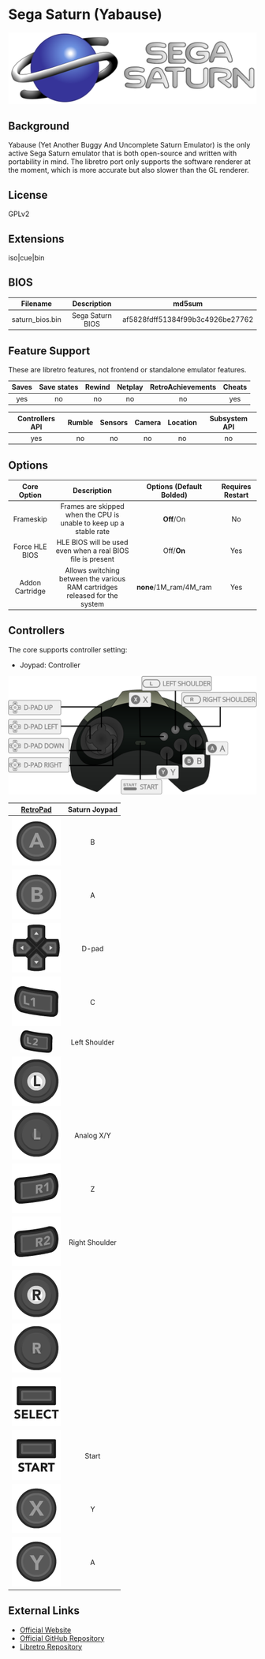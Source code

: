 # Sega Saturn (Yabause)

![Yabause_Banner](images/Banners/Yabause_banner.png)

## Background

Yabause (Yet Another Buggy And Uncomplete Saturn Emulator) is the only active Sega Saturn emulator that is both open-source and written with portability in mind. The libretro port only supports the software renderer at the moment, which is more accurate but also slower than the GL renderer.
## License

GPLv2

## Extensions

iso|cue|bin

## BIOS

|   Filename    |    Description     |              md5sum              |
|:-------------:|:------------------:|:--------------------------------:|
|saturn_bios.bin|  Sega Saturn BIOS  | af5828fdff51384f99b3c4926be27762 |

## Feature Support

These are libretro features, not frontend or standalone emulator features.

| Saves | Save states | Rewind | Netplay | RetroAchievements | Cheats  |
|:-----:|:-----------:|:------:|:-------:|:-----------------:|:-------:|
|  yes  |      no     |   no   |   no    |         no        |   yes   |

| Controllers API | Rumble | Sensors | Camera | Location | Subsystem API |
|:---------------:|:------:|:-------:|:------:|:--------:|:-------------:|
|       yes       |   no   |    no   |   no   |    no    |       no      |

## Options

|   Core Option   |         Description                                                        | Options (Default Bolded) | Requires Restart |
|:---------------:|:--------------------------------------------------------------------------:|:------------------------:|:----------------:|
|    Frameskip    | Frames are skipped when the CPU is unable to keep up a stable rate         |        **Off**/On        |        No        |
| Force HLE BIOS  | HLE BIOS will be used even when a real BIOS file is present                |         Off/**On**       | Yes              |
| Addon Cartridge | Allows switching between the various RAM cartridges released for the system| **none**/1M_ram/4M_ram   | Yes              |

## Controllers

The core supports controller setting:

* Joypad: Controller

![Saturn_joypad_diagram](images\Controllers\Yabause_joypad.png)

|                      [RetroPad](RetroPad)                      |   Saturn Joypad   |
|:--------------------------------------------------------------:|:--------------:|
|        ![RetroPad_A](images/RetroPad/Retro_A_Round.png)        |        B       |
|        ![RetroPad_B](images/RetroPad/Retro_B_Round.png)        |        A       |
|        ![RetroPad_Dpad](images/RetroPad/Retro_Dpad.png)        |      D-pad     |
|          ![RetroPad_L1](images/RetroPad/Retro_L1.png)          |        C       |
|          ![RetroPad_L2](images/RetroPad/Retro_L2_Temp.png)     | Left Shoulder  |
|          ![RetroPad_L3](images/RetroPad/Retro_L3.png)          |                |
|  ![RetroPad_Left_Stick](images/RetroPad/Retro_Left_Stick.png)  |   Analog X/Y   |
|          ![RetroPad_R1](images/RetroPad/Retro_R1.png)          |        Z       |
|          ![RetroPad_R2](images/RetroPad/Retro_R2.png)          | Right Shoulder |
|          ![RetroPad_R3](images/RetroPad/Retro_R3.png)          |                |
| ![RetroPad_Right_Stick](images/RetroPad/Retro_Right_Stick.png) |                |
|      ![RetroPad_Select](images/RetroPad/Retro_Select.png)      |                |
|       ![RetroPad_Start](images/RetroPad/Retro_Start.png)       |      Start     |
|        ![RetroPad_X](images/RetroPad/Retro_X_Round.png)        |        Y       |
|        ![RetroPad_Y](images/RetroPad/Retro_Y_Round.png)        |        A       |

## External Links

* [Official Website](https://yabause.org/)
* [Official GitHub Repository](https://github.com/Guillaumito/yabause)
* [Libretro Repository](https://github.com/libretro/4do-libretro)
